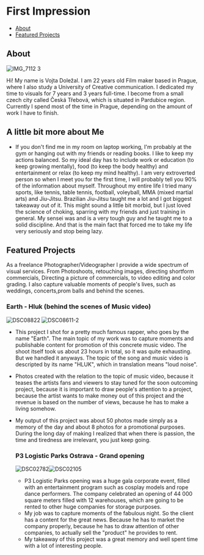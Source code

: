 # First Impression
- [About](#about)
- [Featured Projects](#featured-projects)


## About


<!-- Consider including a headshot. We’re not designing, so keep the image width/height around 320px x 320px (square). Replace "surname" with your surname in the file name. -->

![IMG_7112 3](https://github.com/VojtaDolezal/VojtaDolezal/assets/149472633/c484d65c-b2b9-4ab6-b5d4-48db31b06ca3)


Hi! My name is Vojta Doležal. I am 22 years old Film maker based in Prague, where I also study a University of Creative communication. I dedicated my time to visuals for 7 years and 3 years full-time. I become from a small czech city called Česká Třebová, which is situated in Pardubice region. Currently I spend most of the time in Prague, depending on the amount of work I have to finish.

## A little bit more about Me
- If you don't find me in my room on laptop working, I'm probably at the gym or hanging out with my friends or reading books. I like to keep my actions balanced. So my ideal day has to include work or education (to keep growing mentally), food (to keep the body healthy) and entertainment or relax (to keep my mind healthy). I am very extroverted person so when I meet you for the first time, I will probably tell you 90% of the information about myself. Throughout my entire life I tried many sports, like tennis, table tennis, football, voleyball, MMA (mixed martial arts) and Jiu-Jitsu.
  Brazilian Jiu-Jitsu taught me a lot and I got biggest takeaway out of it. This might sound a little bit morbid, but I just loved the science of choking, sparring with my friends and just training in general. My sensei was and is a very tough guy and he taught me to a solid discipline. And that is the main fact that forced me to take my life very seriously and stop being lazy.

## Featured Projects

As a freelance Photographer/Videographer I provide a wide spectrum of visual services. From Photoshoots, retouching images, directing shortform commercials, Directing a picture of commercials, to video editing and color grading. I also capture valuable moments of people's lives, such as weddings, concerts,prom balls and behind the scenes.

### Earth - Hluk (behind the scenes of Music video)
![DSC08822](https://github.com/VojtaDolezal/VojtaDolezal/assets/149472633/1fcb6d85-a1de-4d7d-be6e-cf38d9bca80f)
![DSC08611-2](https://github.com/VojtaDolezal/VojtaDolezal/assets/149472633/3c8b0c6d-5611-466b-a5a5-0bff127f0090)




- This project I shot for a pretty much famous rapper, who goes by the name "Earth". The main topic of my work was to capture moments and publishable content for promotion of this concrete music video. The shoot itself took us about 23 hours in total, so it was quite exhausting. But we handled it anyways. The topic of the song and music video is descripted by its name "HLUK", which in translation means "loud noise".
  
- Photos created with the relation to the topic of music video, because it teases the artists fans and viewers to stay tuned for the soon outcoming project, because it is important to draw people's attention to a project, because the artist wants to make money out of this project and the revenue is based on the number of views, because he has to make a living somehow.
- My output of this project was about 50 photos made simply as a memory of the day and about 8 photos for a promotional purposes. During the long day of making I realized that when there is passion, the time and tiredness are irrelevant, you just keep going.

  ### P3 Logistic Parks Ostrava - Grand opening
   ![DSC02782](https://github.com/VojtaDolezal/VojtaDolezal/assets/149472633/58014398-38a0-4a18-975f-ab8fa22df68c)![DSC02105](https://github.com/VojtaDolezal/VojtaDolezal/assets/149472633/ac801511-9443-41ea-927e-53a625121473)

  - P3 Logistic Parks opening was a huge gala corporate event, filled with an entertainment program such as cosplay models and rope dance performers. The company celebrated an opening of 44 000 square meters filled with 12 warehouses, which are going to be rented to other huge companies for storage purposes.
  - My job was to capture moments of the fabulous night. So the client has a content for the great news. Because he has to market the company properly, because he has to draw attention of other companies, to actually sell the "product" he provides to rent.
  - My takeaway of this project was a great memory and well spent time with a lot of interesting people. 
